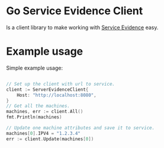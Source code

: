  # Go Service Evidence Client
 
Is a client library to make working with [Service Evidence](https://github.com/westwardharbor0/server-evidence) easy.

# Example usage

Simple example usage:
 ```go

 // Set up the client with url to service.
 client := ServerEvidenceClient{
     Host: "http://localhost:8080",
 }
 // Get all the machines.
 machines, err := client.All()
 fmt.Println(machines)

 // Update one machine attributes and save it to service.
 machines[0].IPV4 = "1.2.3.4"
 err := client.Update(machines[0])

 ```
